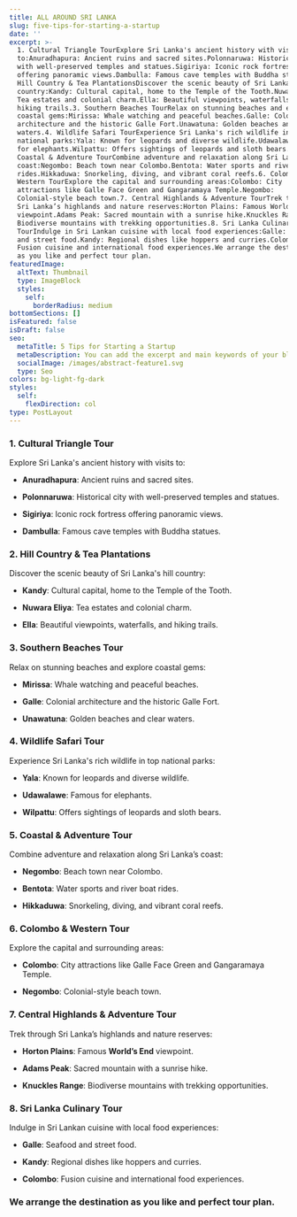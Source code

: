```yaml
---
title: ALL AROUND SRI LANKA
slug: five-tips-for-starting-a-startup
date: ''
excerpt: >-
  1. Cultural Triangle TourExplore Sri Lanka's ancient history with visits
  to:Anuradhapura: Ancient ruins and sacred sites.Polonnaruwa: Historical city
  with well-preserved temples and statues.Sigiriya: Iconic rock fortress
  offering panoramic views.Dambulla: Famous cave temples with Buddha statues.2.
  Hill Country & Tea PlantationsDiscover the scenic beauty of Sri Lanka's hill
  country:Kandy: Cultural capital, home to the Temple of the Tooth.Nuwara Eliya:
  Tea estates and colonial charm.Ella: Beautiful viewpoints, waterfalls, and
  hiking trails.3. Southern Beaches TourRelax on stunning beaches and explore
  coastal gems:Mirissa: Whale watching and peaceful beaches.Galle: Colonial
  architecture and the historic Galle Fort.Unawatuna: Golden beaches and clear
  waters.4. Wildlife Safari TourExperience Sri Lanka's rich wildlife in top
  national parks:Yala: Known for leopards and diverse wildlife.Udawalawe: Famous
  for elephants.Wilpattu: Offers sightings of leopards and sloth bears.5.
  Coastal & Adventure TourCombine adventure and relaxation along Sri Lanka’s
  coast:Negombo: Beach town near Colombo.Bentota: Water sports and river boat
  rides.Hikkaduwa: Snorkeling, diving, and vibrant coral reefs.6. Colombo &
  Western TourExplore the capital and surrounding areas:Colombo: City
  attractions like Galle Face Green and Gangaramaya Temple.Negombo:
  Colonial-style beach town.7. Central Highlands & Adventure TourTrek through
  Sri Lanka’s highlands and nature reserves:Horton Plains: Famous World’s End
  viewpoint.Adams Peak: Sacred mountain with a sunrise hike.Knuckles Range:
  Biodiverse mountains with trekking opportunities.8. Sri Lanka Culinary
  TourIndulge in Sri Lankan cuisine with local food experiences:Galle: Seafood
  and street food.Kandy: Regional dishes like hoppers and curries.Colombo:
  Fusion cuisine and international food experiences.We arrange the destination
  as you like and perfect tour plan.
featuredImage:
  altText: Thumbnail
  type: ImageBlock
  styles:
    self:
      borderRadius: medium
bottomSections: []
isFeatured: false
isDraft: false
seo:
  metaTitle: 5 Tips for Starting a Startup
  metaDescription: You can add the excerpt and main keywords of your blog post here.
  socialImage: /images/abstract-feature1.svg
  type: Seo
colors: bg-light-fg-dark
styles:
  self:
    flexDirection: col
type: PostLayout
---
```

### **1. Cultural Triangle Tour**

Explore Sri Lanka's ancient history with visits to:

*   **Anuradhapura**: Ancient ruins and sacred sites.

*   **Polonnaruwa**: Historical city with well-preserved temples and statues.

*   **Sigiriya**: Iconic rock fortress offering panoramic views.

*   **Dambulla**: Famous cave temples with Buddha statues.

### **2. Hill Country & Tea Plantations**

Discover the scenic beauty of Sri Lanka's hill country:

*   **Kandy**: Cultural capital, home to the Temple of the Tooth.

*   **Nuwara Eliya**: Tea estates and colonial charm.

*   **Ella**: Beautiful viewpoints, waterfalls, and hiking trails.

### **3. Southern Beaches Tour**

Relax on stunning beaches and explore coastal gems:

*   **Mirissa**: Whale watching and peaceful beaches.

*   **Galle**: Colonial architecture and the historic Galle Fort.

*   **Unawatuna**: Golden beaches and clear waters.

### **4. Wildlife Safari Tour**

Experience Sri Lanka's rich wildlife in top national parks:

*   **Yala**: Known for leopards and diverse wildlife.

*   **Udawalawe**: Famous for elephants.

*   **Wilpattu**: Offers sightings of leopards and sloth bears.

### **5. Coastal & Adventure Tour**

Combine adventure and relaxation along Sri Lanka’s coast:

*   **Negombo**: Beach town near Colombo.

*   **Bentota**: Water sports and river boat rides.

*   **Hikkaduwa**: Snorkeling, diving, and vibrant coral reefs.

### **6. Colombo & Western Tour**

Explore the capital and surrounding areas:

*   **Colombo**: City attractions like Galle Face Green and Gangaramaya Temple.

*   **Negombo**: Colonial-style beach town.

### **7. Central Highlands & Adventure Tour**

Trek through Sri Lanka’s highlands and nature reserves:

*   **Horton Plains**: Famous **World’s End** viewpoint.

*   **Adams Peak**: Sacred mountain with a sunrise hike.

*   **Knuckles Range**: Biodiverse mountains with trekking opportunities.

### **8. Sri Lanka Culinary Tour**

Indulge in Sri Lankan cuisine with local food experiences:

*   **Galle**: Seafood and street food.

*   **Kandy**: Regional dishes like hoppers and curries.

*   **Colombo**: Fusion cuisine and international food experiences.

### We arrange the destination as you like and perfect tour plan.





